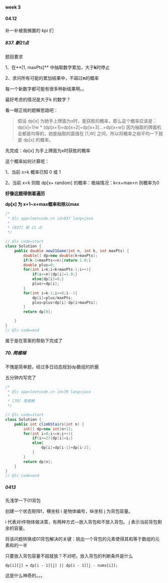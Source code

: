####  week 3

#### 04.12  

补一补被我搁置的 kpi 们

##### 837. 新21点

题目要求

1、在**[1, maxPts]** 中抽取数字累加，大于**k**时停止

2、求问所有可能的累加结果中，不超过**n**的概率

每一个新数字都可能有很多种新结果啊。。

最好考虑的情况是大于k 的数字？

看一眼正规的题解思路吧：

> 假设 dp[x] 为她手上牌面为x时，能获胜的概率，那么这个概率应该是：
> dp[x]=1/w * (dp[x+1]+dp[x+2]+dp[x+3]...+dp[x+w])
> 因为抽取的牌面机会都是均等的，她能抽取的面值在 [1,W] 之间，所以将概率之和平均一下就是 dp[x] 的概率。

先完成：dp[x] 为手上牌面为x时获胜的概率

这个概率如何计算呢：

1、当前 x>k 概率已知 0 或 1

2、当前 x<k 则取 dp[x+ random] 的概率：极端情况：k<x+max<n 则概率为0

**好像这题得倒着遍历**

**dp[x] 为 x+1~x+max概率和除以max**

```java
/*
 * @lc app=leetcode.cn id=837 lang=java
 *
 * [837] 新 21 点
 */

// @lc code=start
class Solution {
    public double new21Game(int n, int k, int maxPts) {
        double[] dp=new double[k+maxPts];
        if(k-1+maxPts<=n){return 1.0;}
        double plus=0;
        for(int i=k;i<k+maxPts-1;i++){
            if(i<=n){dp[i]=1.0;}
            else{dp[i]=0;}
            plus+=dp[i];
        }
        for(int i=k-1;i>=0;i--){
            dp[i]=plus/maxPts;
            plus=plus+dp[i]-dp[i+maxPts];
        } 
        return dp[0];

    }
}
// @lc code=end


```

属于是在答案的帮助下完成了



#####  70. 爬楼梯

不愧是简单题，经过多日动态规划dp数组的折磨

五分钟内写完了

```java
/*
 * @lc app=leetcode.cn id=70 lang=java
 *
 * [70] 爬楼梯
 */

// @lc code=start
class Solution {
    public int climbStairs(int n) {
        int[] dp=new int[n+1];
        for(int i=0;i<=n;i++){
            if(i<=2){dp[i]=i;}
            else{
                dp[i]=dp[i-1]+dp[i-2];
            }
        }
        return dp[n];
    }
}
// @lc code=end


```
#####  0413  

先浅学一下01背包

创建一个状态矩阵f，横坐标 i 是物体编号，纵坐标 j 为背包容量。

i 代表对i件物体做决策，有两种方式—放入背包和不放入背包。
j 表示当前背包剩余的容量。

将该问题转换成01背包解决的关键：挑出一个背包的元素使得其和等于数组的元素和的一半

只要放入背包容量不超就放？不对吧，放入背包的判断条件是什么

```
dp[i][j] = dp[i - 1][j] || dp[i - 1][j - nums[i]];
```

这是什么神奇的。。。

